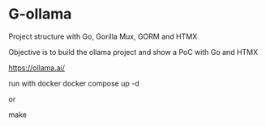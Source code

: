 # G-ollama

Project structure with Go, Gorilla Mux, GORM and HTMX

Objective is to build the ollama project and show a PoC with Go and HTMX

https://ollama.ai/

run with docker docker compose up -d

or

make
